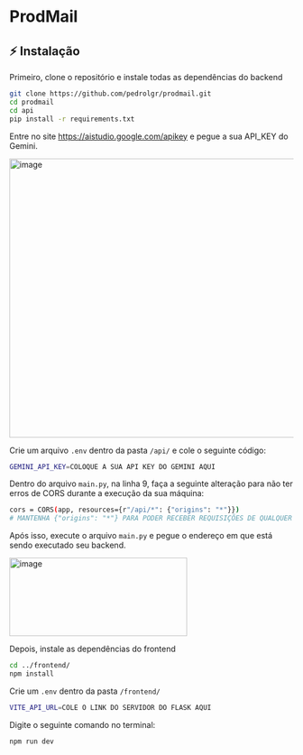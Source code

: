 # ProdMail


## ⚡ Instalação

Primeiro, clone o repositório e instale todas as dependências do backend

```bash
git clone https://github.com/pedrolgr/prodmail.git
cd prodmail
cd api
pip install -r requirements.txt
```

Entre no site https://aistudio.google.com/apikey e pegue a sua API_KEY do Gemini.<br>

<img width="1868" height="495" alt="image" src="https://github.com/user-attachments/assets/c1609fc7-c485-4594-a66c-75c9eac4ea15" />

Crie um arquivo `.env` dentro da pasta `/api/` e cole o seguinte código:


```bash
GEMINI_API_KEY=COLOQUE A SUA API KEY DO GEMINI AQUI
```

Dentro do arquivo `main.py`, na linha 9, faça a seguinte alteração para não ter erros de CORS durante a execução da sua máquina:
```bash
cors = CORS(app, resources={r"/api/*": {"origins": "*"}})
# MANTENHA {"origins": "*"} PARA PODER RECEBER REQUISIÇÕES DE QUALQUER ENDEREÇO SEM ERRO DE CORS
```

Após isso, execute o arquivo `main.py` e pegue o endereço em que está sendo executado seu backend.

<img width="315" height="139" alt="image" src="https://github.com/user-attachments/assets/0f8129a3-3991-4ad5-8e17-f6770b18935b" />


Depois, instale as dependências do frontend

```bash
cd ../frontend/
npm install
```

Crie um `.env` dentro da pasta `/frontend/`
```bash
VITE_API_URL=COLE O LINK DO SERVIDOR DO FLASK AQUI
```

Digite o seguinte comando no terminal:
```bash
npm run dev
```
